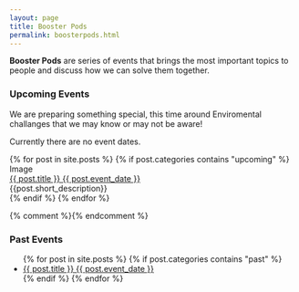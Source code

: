 ```yaml
---
layout: page
title: Booster Pods
permalink: boosterpods.html
---
```


**Booster Pods** are series of events that brings the most important topics to people and discuss how we can solve them together. 

### Upcoming Events

We are preparing something special, this time around Enviromental challanges that we may know or may not be aware! 

Currently there are no event dates. 

<div class="container">
	{% for post in site.posts %}
		{% if post.categories contains "upcoming" %}
			<div class="row">
				<div class="large-2 colums">Image
				</div>
				<div class="large-10 columns">
					<a href="{{ post.url }}">{{ post.title }} {{ post.event_date }}</a>
				</div>
			</div>
			<div class="row">
				<div class="large-10 columns">
					{{post.short_description}}
				</div>
			</div>
		{% endif %}
	{% endfor %}
</div>



{% comment %}{% endcomment %}
### Past Events

<ul>
  {% for post in site.posts %}
		{% if post.categories contains "past" %}
    <li>
      <a href="{{ post.url }}">{{ post.title }} {{ post.event_date }}</a>
    </li>
		{% endif %}
  {% endfor %}
</ul>